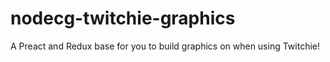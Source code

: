 # nodecg-twitchie-graphics
A Preact and Redux base for you to build graphics on when using Twitchie!
